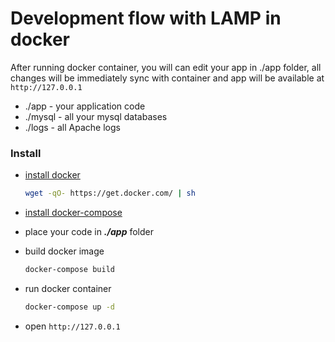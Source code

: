 # Development flow with LAMP in docker
After running docker container, you will can edit your app in ./app folder, 
all changes will be immediately sync with container and app will be available at ```http://127.0.0.1```

  - ./app - your application code
  - ./mysql - all your mysql databases
  - ./logs - all Apache logs

### Install

- [install docker](https://docs.docker.com/installation/)

  ```bash
  wget -qO- https://get.docker.com/ | sh
  ```

- [install docker-compose](https://docs.docker.com/compose/install/)
- place your code in ***./app*** folder
- build docker image

  ```bash
  docker-compose build
  ```
  
- run docker container
 
  ```bash
  docker-compose up -d
  ```

- open ```http://127.0.0.1``` 
